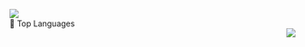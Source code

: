 <img align="left" src="https://github-readme-stats.vercel.app/api?username=cpkkcb&include_all_commits=true&count_private-true&custom_title=cpkkcb'%20GitHub%20Stats&line_height=30&show_icons=true&hide_border=true&bg_color=192133&title_color=efb752&icon_color=efb752&text_color=70bed9"><br>
🔱 Top Languages <br>
<img align="right" src="https://github-readme-stats.vercel.app/api/top-langs/?username=cpkkcb&layout=compact">
